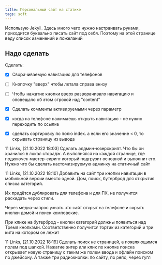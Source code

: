 ```yaml
---
title: Персональный сайт на статике
tags: soft
---
```


Использую Jekyll. Здесь много чего нужно настраивать руками, приходится буквально писать сайт под себя. Поэтому на этой странице веду список изменений и пожеланий

## Надо сделать

Сделать:  
-[x] Сворачиваемую навигацию для телефонов  
-[ ] Кнопочку "вверх" чтобы летала справа внизу  
-[ ] Чтобы нажатие кнопки вверх разворачивало навигацию и оповещало об этом строкой над "content"
-[x] Сделать комменты активируемыми через параметр  
-[x] когда на телефоне нажимаешь открыть навигацию - не нужно переходить по ссылке
-[x] сделать сортировку по полю index. а если его значение < 0, то скрывать страницу из вывода


11 Links, [21.10.2022 18:03]
Сделать алдмин-юзерскрипт. Что бы он хранился в локал сторадж. А выполнялся на каждой странице, где подключен мастер-скрипт который подгрузит основной и выполнит его. Нужно что бы сделать кастомизируемую админку на статичный сайт

11 Links, [21.10.2022 18:10]
Добавить на сайт три кнопки навигации в мобильной версии вместо одной. Дом, поиск, бутерброд для открытия списка категорий.

Их придётся дублировать для телефона и для ПК, не получится раскидать через стили. 

Через медиа-запрос узнать что сайт открыт на телефоне и скрыть кнопки домой и поиск комповские. 

При клике на бутерброд - кнопки категорий должны появиться над Тремя кнопками. Соответственно получится тортик из категорий и три кита на котором он лежит

11 Links, [21.10.2022 18:19]
Сделать поиск не страницей, а появляющимся полем под шапкой. Нажатие энтер или клик по кнопке поиска открывает новую страницу с таким же полем ввода и офлайн поиском по джейсону. А также три радиокнопки: по сайту, по репо, через гугл
